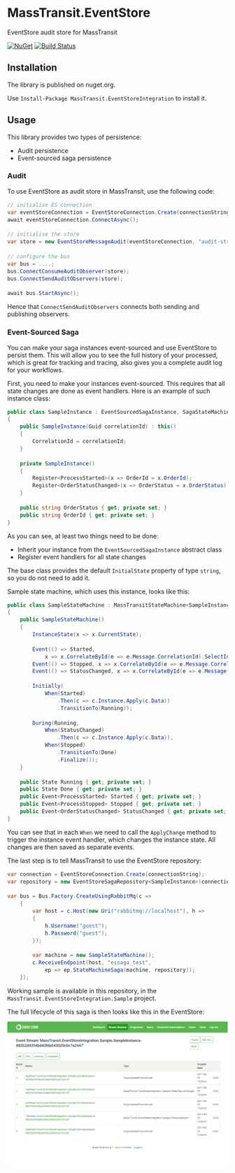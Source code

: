 # MassTransit.EventStore
EventStore audit store for MassTransit

[![NuGet](https://img.shields.io/nuget/v/MassTransit.EventStoreIntegration.svg)](https://www.nuget.org/packages/MassTransit.EventStoreIntegration/)
[![Build Status](https://www.myget.org/BuildSource/Badge/az-github?identifier=39b98d97-5aa1-42d9-aecd-cda6fb6f086d)](https://www.myget.org/)

## Installation

The library is published on nuget.org.

Use `Install-Package MassTransit.EventStoreIntegration` to install it.

## Usage

This library provides two types of persistence:
 * Audit persistence
 * Event-sourced saga persistence
 
### Audit

To use EventStore as audit store in MassTransit, use the following code:

```csharp
// initialise ES connection
var eventStoreConnection = EventStoreConnection.Create(connectionString);
await eventStoreConnection.ConnectAsync();

// initialise the store
var store = new EventStoreMessageAudit(eventStoreConnection, "audit-stream-name");

// configure the bus
var bus = ....;
bus.ConnectConsumeAuditObserver(store);
bus.ConnectSendAuditObservers(store);

await bus.StartAsync();
```

Hence that `ConnectSendAuditObservers` connects both sending and publishing observers.

### Event-Sourced Saga

You can make your saga instances event-sourced and use EventStore to persist them.
This will allow you to see the full history of your processed, which is great for
tracking and tracing, also gives you a complete audit log for your workflows.

First, you need to make your instances event-sourced. This requires that all state
changes are done as event handlers. Here is an example of such instance class:

```csharp
public class SampleInstance : EventSourcedSagaInstance, SagaStateMachineInstance
{
    public SampleInstance(Guid correlationId) : this()
    {
        CorrelationId = correlationId;
    }

    private SampleInstance()
    {
        Register<ProcessStarted>(x => OrderId = x.OrderId);
        Register<OrderStatusChanged>(x => OrderStatus = x.OrderStatus);
    }

    public string OrderStatus { get; private set; }
    public string OrderId { get; private set; }
}
```

As you can see, at least two things need to be done:
 * Inherit your instance from the `EventSourcedSagaInstance` abstract class
 * Register event handlers for all state changes
 
The base class provides the default `InitialState` property of type `string`, so
you do not need to add it.

Sample state machine, which uses this instance, looks like this:

```csharp
public class SampleStateMachine : MassTransitStateMachine<SampleInstance>
{
    public SampleStateMachine()
    {
        InstanceState(x => x.CurrentState);

        Event(() => Started,
            x => x.CorrelateById(e => e.Message.CorrelationId).SelectId(e => e.Message.CorrelationId));
        Event(() => Stopped, x => x.CorrelateById(e => e.Message.CorrelationId));
        Event(() => StatusChanged, x => x.CorrelateById(e => e.Message.CorrelationId));

        Initially(
            When(Started)
                .Then(c => c.Instance.Apply(c.Data))
                .TransitionTo(Running));

        During(Running,
            When(StatusChanged)
                .Then(c => c.Instance.Apply(c.Data)),
            When(Stopped)
                .TransitionTo(Done)
                .Finalize());
    }

    public State Running { get; private set; }
    public State Done { get; private set; }
    public Event<ProcessStarted> Started { get; private set; }
    public Event<ProcessStopped> Stopped { get; private set; }
    public Event<OrderStatusChanged> StatusChanged { get; private set; }
}
```

You can see that in each `When` we need to call the `ApplyChange` method
to trigger the instance event handler, which changes the instance state.
All changes are then saved as separate events.

The last step is to tell MassTransit to use the EventStore repository:

```csharp
var connection = EventStoreConnection.Create(connectionString);
var repository = new EventStoreSagaRepository<SampleInstance>(connection);

var bus = Bus.Factory.CreateUsingRabbitMq(c =>
    {
        var host = c.Host(new Uri("rabbitmq://localhost"), h =>
        {
            h.Username("guest");
            h.Password("guest");
        });

        var machine = new SampleStateMachine();
        c.ReceiveEndpoint(host, "essaga_test", 
            ep => ep.StateMachineSaga(machine, repository));
    });
```

Working sample is available in this repository, in the `MassTransit.EventStoreIntegration.Sample` project.

The full lifecycle of this saga is then looks like this in the EventStore:

![alt text](./images/es-saga.png "Saga stream")

